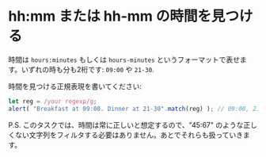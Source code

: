 # hh:mm または hh-mm の時間を見つける

時間は `hours:minutes` もしくは `hours-minutes` というフォーマットで表せます。いずれの時も分も2桁です: `09:00` や `21-30`.

時間を見つける正規表現を書いてください:

```js
let reg = /your regexp/g;
alert( "Breakfast at 09:00. Dinner at 21-30".match(reg) ); // 09:00, 21-30
```

P.S. このタスクでは、時間は常に正しいと想定するので、"45:67" のような正しくない文字列をフィルタする必要はありません。あとでそれらも扱っていきます。
